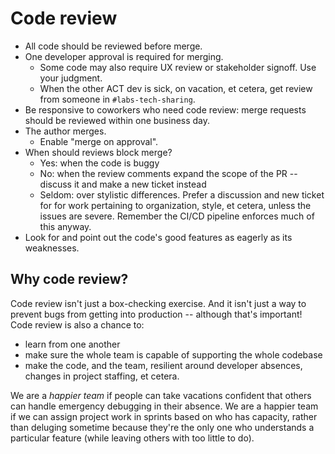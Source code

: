 # Code review
* All code should be reviewed before merge.
* One developer approval is required for merging.
    * Some code may also require UX review or stakeholder signoff. Use your judgment.
    * When the other ACT dev is sick, on vacation, et cetera, get review from someone in `#labs-tech-sharing`.
* Be responsive to coworkers who need code review: merge requests should be reviewed within one business day.
* The author merges.
    * Enable "merge on approval".
* When should reviews block merge?
    * Yes: when the code is buggy
    * No: when the review comments expand the scope of the PR -- discuss it and make a new ticket instead
    * Seldom: over stylistic differences. Prefer a discussion and new ticket for for work pertaining to organization, style, et cetera, unless the issues are severe. Remember the CI/CD pipeline enforces much of this anyway.
* Look for and point out the code's good features as eagerly as its weaknesses.

## Why code review?
Code review isn't just a box-checking exercise. And it isn't just a way to prevent bugs from getting into production -- although that's important! Code review is also a chance to:
* learn from one another
* make sure the whole team is capable of supporting the whole codebase
* make the code, and the team, resilient around developer absences, changes in project staffing, et cetera.

We are a _happier team_ if people can take vacations confident that others can handle emergency debugging in their absence. We are a happier team if we can assign project work in sprints based on who has capacity, rather than deluging sometime because they're the only one who understands a particular feature (while leaving others with too little to do).